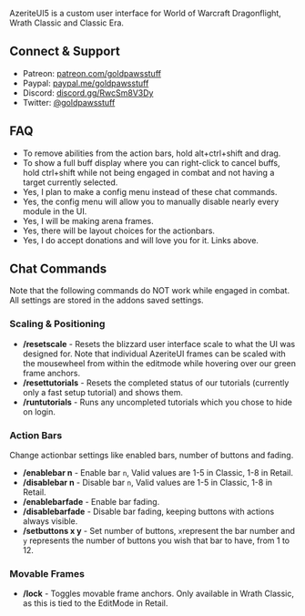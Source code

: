 AzeriteUI5 is a custom user interface for World of Warcraft Dragonflight, Wrath Classic and Classic Era.

## Connect & Support
- Patreon: [patreon.com/goldpawsstuff](https://www.patreon.com/goldpawsstuff)
- Paypal: [paypal.me/goldpawsstuff](https://www.paypal.me/goldpawsstuff)
- Discord: [discord.gg/RwcSm8V3Dy](https://discord.gg/RwcSm8V3Dy)
- Twitter: [@goldpawsstuff](https://twitter.com/goldpawsstuff)

## FAQ
- To remove abilities from the action bars, hold alt+ctrl+shift and drag.
- To show a full buff display where you can right-click to cancel buffs, hold ctrl+shift while not being engaged in combat and not having a target currently selected.
- Yes, I plan to make a config menu instead of these chat commands.
- Yes, the config menu will allow you to manually disable nearly every module in the UI.
- Yes, I will be making arena frames.
- Yes, there will be layout choices for the actionbars.
- Yes, I do accept donations and will love you for it. Links above.

## Chat Commands
Note that the following commands do NOT work while engaged in combat. All settings are stored in the addons saved settings.

### Scaling & Positioning
- **/resetscale** - Resets the blizzard user interface scale to what the UI was designed for. Note that individual AzeriteUI frames can be scaled with the mousewheel from within the editmode while hovering over our green frame anchors.
- **/resettutorials** - Resets the completed status of our tutorials (currently only a fast setup tutorial) and shows them.
- **/runtutorials** - Runs any uncompleted tutorials which you chose to hide on login.

### Action Bars
Change actionbar settings like enabled bars, number of buttons and fading.
- **/enablebar n** - Enable bar `n`, Valid values are 1-5 in Classic, 1-8 in Retail.
- **/disablebar n** - Disable bar `n`, Valid values are 1-5 in Classic, 1-8 in Retail.
- **/enablebarfade** - Enable bar fading.
- **/disablebarfade** - Disable bar fading, keeping buttons with actions always visible.
- **/setbuttons x y** - Set number of buttons, `x`represent the bar number and `y` represents the number of buttons you wish that bar to have, from 1 to 12.

### Movable Frames
- **/lock** - Toggles movable frame anchors. Only available in Wrath Classic, as this is tied to the EditMode in Retail.
